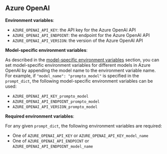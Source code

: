 ## Azure OpenAI

**Environment variables**:

* `AZURE_OPENAI_API_KEY`: the API key for the Azure OpenAI API
* `AZURE_OPENAI_API_ENDPOINT`: the endpoint for the Azure OpenAI API
* `AZURE_OPENAI_API_VERSION`: the version of the Azure OpenAI API

**Model-specific environment variables**:

As described in the [model-specific environment variables](./environment_variables.md#model-specific-environment-variables) section, you can set model-specific environment variables for different models in Azure OpenAI by appending the model name to the environment variable name. For example, if `"model_name": "prompto_model"` is specified in the `prompt_dict`, the following model-specific environment variables can be used:

* `AZURE_OPENAI_API_KEY_prompto_model`
* `AZURE_OPENAI_API_ENDPOINT_prompto_model`
* `AZURE_OPENAI_API_VERSION_prompto_model`

**Required environment variables**:

For any given `prompt_dict`, the following environment variables are required:

* One of `AZURE_OPENAI_API_KEY` or `AZURE_OPENAI_API_KEY_model_name`
* One of `AZURE_OPENAI_API_ENDPOINT` or `AZURE_OPENAI_API_ENDPOINT_model_name`
